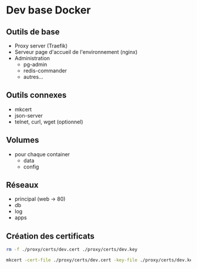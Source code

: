 # Dev base Docker

## Outils de base

* Proxy server (Traefik)
* Serveur page d'accueil de l'environnement (nginx)
* Administration
  * pg-admin
  * redis-commander
  * autres...

## Outils connexes

* mkcert
* json-server
* telnet, curl, wget (optionnel)

## Volumes

* pour chaque container
  * data
  * config

## Réseaux

* principal (web -> 80)
* db
* log
* apps

## Création des certificats

```bash
rm -f ./proxy/certs/dev.cert ./proxy/certs/dev.key

mkcert -cert-file ./proxy/certs/dev.cert -key-file ./proxy/certs/dev.key $TCHOO_DOMAIN "*.$TCHOO_DOMAIN" "*.admin.$TCHOO_DOMAIN" $TCHOO_PROJECT_DOMAIN "*.$TCHOO_PROJECT_DOMAIN" docker.localhost "*.docker.localhost" localhost 127.0.0.1 ::1
```
